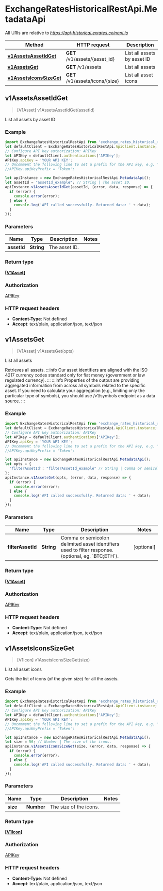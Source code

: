 # ExchangeRatesHistoricalRestApi.MetadataApi

All URIs are relative to *https://api-historical.exrates.coinapi.io*

Method | HTTP request | Description
------------- | ------------- | -------------
[**v1AssetsAssetIdGet**](MetadataApi.md#v1AssetsAssetIdGet) | **GET** /v1/assets/{asset_id} | List all assets by asset ID
[**v1AssetsGet**](MetadataApi.md#v1AssetsGet) | **GET** /v1/assets | List all assets
[**v1AssetsIconsSizeGet**](MetadataApi.md#v1AssetsIconsSizeGet) | **GET** /v1/assets/icons/{size} | List all asset icons



## v1AssetsAssetIdGet

> [V1Asset] v1AssetsAssetIdGet(assetId)

List all assets by asset ID

### Example

```javascript
import ExchangeRatesHistoricalRestApi from 'exchange_rates_historical_rest_api';
let defaultClient = ExchangeRatesHistoricalRestApi.ApiClient.instance;
// Configure API key authorization: APIKey
let APIKey = defaultClient.authentications['APIKey'];
APIKey.apiKey = 'YOUR API KEY';
// Uncomment the following line to set a prefix for the API key, e.g. "Token" (defaults to null)
//APIKey.apiKeyPrefix = 'Token';

let apiInstance = new ExchangeRatesHistoricalRestApi.MetadataApi();
let assetId = "assetId_example"; // String | The asset ID.
apiInstance.v1AssetsAssetIdGet(assetId, (error, data, response) => {
  if (error) {
    console.error(error);
  } else {
    console.log('API called successfully. Returned data: ' + data);
  }
});
```

### Parameters


Name | Type | Description  | Notes
------------- | ------------- | ------------- | -------------
 **assetId** | **String**| The asset ID. | 

### Return type

[**[V1Asset]**](V1Asset.md)

### Authorization

[APIKey](../README.md#APIKey)

### HTTP request headers

- **Content-Type**: Not defined
- **Accept**: text/plain, application/json, text/json


## v1AssetsGet

> [V1Asset] v1AssetsGet(opts)

List all assets

Retrieves all assets.                :::info  Our asset identifiers are aligned with the ISO 4217 currency codes standard only for fiat money (government or law regulated currency).  :::                :::info  Properties of the output are providing aggregated information from across all symbols related to the specific asset. If you need to calculate your aggregation (e.g., limiting only the particular type of symbols), you should use /v1/symbols endpoint as a data source.  :::

### Example

```javascript
import ExchangeRatesHistoricalRestApi from 'exchange_rates_historical_rest_api';
let defaultClient = ExchangeRatesHistoricalRestApi.ApiClient.instance;
// Configure API key authorization: APIKey
let APIKey = defaultClient.authentications['APIKey'];
APIKey.apiKey = 'YOUR API KEY';
// Uncomment the following line to set a prefix for the API key, e.g. "Token" (defaults to null)
//APIKey.apiKeyPrefix = 'Token';

let apiInstance = new ExchangeRatesHistoricalRestApi.MetadataApi();
let opts = {
  'filterAssetId': "filterAssetId_example" // String | Comma or semicolon delimited asset identifiers used to filter response. (optional, eg. `BTC;ETH`).
};
apiInstance.v1AssetsGet(opts, (error, data, response) => {
  if (error) {
    console.error(error);
  } else {
    console.log('API called successfully. Returned data: ' + data);
  }
});
```

### Parameters


Name | Type | Description  | Notes
------------- | ------------- | ------------- | -------------
 **filterAssetId** | **String**| Comma or semicolon delimited asset identifiers used to filter response. (optional, eg. &#x60;BTC;ETH&#x60;). | [optional] 

### Return type

[**[V1Asset]**](V1Asset.md)

### Authorization

[APIKey](../README.md#APIKey)

### HTTP request headers

- **Content-Type**: Not defined
- **Accept**: text/plain, application/json, text/json


## v1AssetsIconsSizeGet

> [V1Icon] v1AssetsIconsSizeGet(size)

List all asset icons

Gets the list of icons (of the given size) for all the assets.

### Example

```javascript
import ExchangeRatesHistoricalRestApi from 'exchange_rates_historical_rest_api';
let defaultClient = ExchangeRatesHistoricalRestApi.ApiClient.instance;
// Configure API key authorization: APIKey
let APIKey = defaultClient.authentications['APIKey'];
APIKey.apiKey = 'YOUR API KEY';
// Uncomment the following line to set a prefix for the API key, e.g. "Token" (defaults to null)
//APIKey.apiKeyPrefix = 'Token';

let apiInstance = new ExchangeRatesHistoricalRestApi.MetadataApi();
let size = 56; // Number | The size of the icons.
apiInstance.v1AssetsIconsSizeGet(size, (error, data, response) => {
  if (error) {
    console.error(error);
  } else {
    console.log('API called successfully. Returned data: ' + data);
  }
});
```

### Parameters


Name | Type | Description  | Notes
------------- | ------------- | ------------- | -------------
 **size** | **Number**| The size of the icons. | 

### Return type

[**[V1Icon]**](V1Icon.md)

### Authorization

[APIKey](../README.md#APIKey)

### HTTP request headers

- **Content-Type**: Not defined
- **Accept**: text/plain, application/json, text/json


